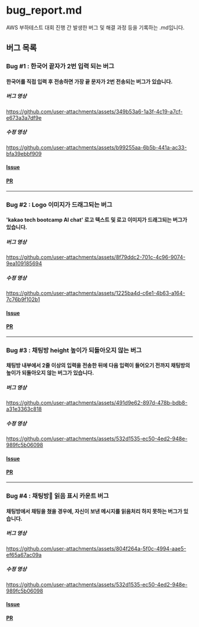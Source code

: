 # bug_report.md

AWS 부하테스트 대회 진행 간 발생한 버그 및 해결 과정 등을 기록하는 .md입니다.

## 버그 목록

<!--
- 양식 예시입니다. 통일성을 위해 필요하다고 느껴 간단한 예시를 제작했습니다.

### Bug #1 : {버그 이름}
#### {버그 설명}
[사진]
#### [Issue](https://github.com/animal-squad/contest-fe/issues/4)
#### [PR](https://github.com/animal-squad/contest-fe/issues/4)

** 사진 또는 영상을 .md에 추가하시려면, Issue에 올리신 뒤 이름이 변한 상태의 파일을 복사 + .md에 붙여넣기 하시면 됩니다!
-->

### Bug #1 : 한국어 끝자가 2번 입력 되는 버그
#### 한국어를 직접 입력 후 전송하면 가장 끝 문자가 2번 전송되는 버그가 있습니다.
##### 버그 영상<br/>
https://github.com/user-attachments/assets/349b53a6-1a3f-4c19-a7cf-e673a3a7df9e
##### 수정 영상<br/>
https://github.com/user-attachments/assets/b99255aa-6b5b-441a-ac33-bfa39ebbf909

#### [Issue](https://github.com/animal-squad/contest-fe/issues/4)<br/>
#### [PR](https://github.com/animal-squad/contest-fe/pull/5)

---

### Bug #2 : Logo 이미지가 드래그되는 버그
#### 'kakao tech bootcamp AI chat' 로고 텍스트 및 로고 이미지가 드래그되는 버그가 있습니다.
##### 버그 영상<br/>
https://github.com/user-attachments/assets/8f79ddc2-701c-4c96-9074-9ea109185694
##### 수정 영상<br/>
https://github.com/user-attachments/assets/1225ba4d-c6e1-4b63-a164-7c76b9f102b1

#### [Issue](https://github.com/animal-squad/contest-fe/issues/1)<br/>
#### [PR](https://github.com/animal-squad/contest-fe/pull/2)

---

### Bug #3 : 채팅방 height 높이가 되돌아오지 않는 버그
#### 채팅방 내부에서 2줄 이상의 입력을 전송한 뒤에 다음 입력이 들어오기 전까지 채팅방의 높이가 되돌아오지 않는 버그가 있습니다.
##### 버그 영상<br/>
https://github.com/user-attachments/assets/491d9e62-897d-478b-bdb8-a31e3363c818
##### 수정 영상<br/>
https://github.com/user-attachments/assets/532d1535-ec50-4ed2-948e-989fc5b06098

#### [Issue](https://github.com/animal-squad/contest-fe/issues/6)<br/>
#### [PR](https://github.com/animal-squad/contest-fe/pull/7)

---

### Bug #4 : 채팅방 읽음 표시 카운트 버그
#### 채팅방에서 채팅을 쳤을 경우에, 자신이 보낸 메시지를 읽음처리 하지 못하는 버그가 있습니다.
##### 버그 영상<br/>
https://github.com/user-attachments/assets/804f264a-5f0c-4994-aae5-ef65a67ac09a
##### 수정 영상<br/>
https://github.com/user-attachments/assets/532d1535-ec50-4ed2-948e-989fc5b06098

#### [Issue](https://github.com/animal-squad/contest-fe/issues/8)<br/>
#### [PR](https://github.com/animal-squad/contest-fe/pull/7)

